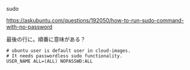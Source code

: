 sudo

https://askubuntu.com/questions/192050/how-to-run-sudo-command-with-no-password

最後の行に。順番に意味がある？

```visudo
# ubuntu user is default user in cloud-images.
# It needs passwordless sudo functionality.
USER_NAME ALL=(ALL) NOPASSWD:ALL
```
